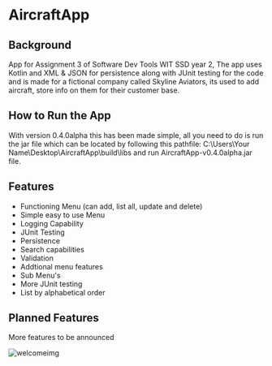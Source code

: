 # AircraftApp
## Background
App for Assignment 3 of Software Dev Tools WIT SSD year 2, The app uses Kotlin and XML & JSON for persistence along with JUnit testing for the code and is made for a fictional company called Skyline Aviators, its used to add aircraft,
store info on them for their customer base.

## How to Run the App
With version 0.4.0alpha this has been made simple, all you need to do is run the jar file which can be located by following this pathfile:
C:\Users\Your Name\Desktop\AircraftApp\build\libs and run AircraftApp-v0.4.0alpha.jar file.

## Features
- Functioning Menu (can add, list all, update and delete)
- Simple easy to use Menu
- Logging Capability
- JUnit Testing
- Persistence
- Search capabilities
- Validation
- Addtional menu features
- Sub Menu's
- More JUnit testing
- List by alphabetical order

## Planned Features
More features to be announced

![welcomeimg](https://user-images.githubusercontent.com/73997075/166122557-4c3a2d29-b09d-4674-b13e-24ad86e07b01.png)
